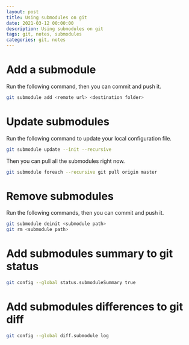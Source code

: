 ```yaml
---
layout: post
title: Using submodules on git
date: 2021-03-12 00:00:00
description: Using submodules on git
tags: git, notes, submodules
categories: git, notes
---
```


# Add a submodule

Run the following command, then you can commit and push it.

```bash
git submodule add <remote url> <destination folder>
```

# Update submodules

Run the following command to update your local configuration file.

```bash
git submodule update --init --recursive
```

Then you can pull all the submodules right now.

```bash
git submodule foreach --recursive git pull origin master
```

# Remove submodules

Run the following commands, then you can commit and push it.

```bash
git submodule deinit <submodule path>
git rm <submodule path>
```

# Add submodules summary to git status

```bash
git config --global status.submoduleSummary true
```

# Add submodules differences to git diff

```bash
git config --global diff.submodule log
```
